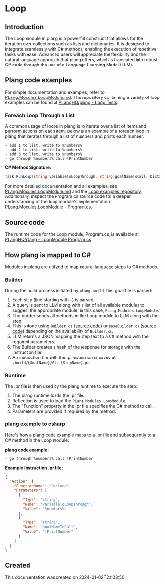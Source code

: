 
# Loop

## Introduction
The Loop module in plang is a powerful construct that allows for the iteration over collections such as lists and dictionaries. It is designed to integrate seamlessly with C# methods, enabling the execution of repetitive tasks with ease. Advanced users will appreciate the flexibility and the natural language approach that plang offers, which is translated into robust C# code through the use of a Language Learning Model (LLM).

## Plang code examples
For simple documentation and examples, refer to [PLang.Modules.LoopModule.md](./PLang.Modules.LoopModule.md). The repository containing a variety of loop examples can be found at [PLangHQ/plang - Loop Tests](https://github.com/PLangHQ/plang/tree/main/Tests/Loop).

### Foreach Loop Through a List
A common usage of loops in plang is to iterate over a list of items and perform actions on each item. Below is an example of a foreach loop in plang that iterates through a list of numbers and prints each number.

```plang
- add 1 to list, write to %numbers%
- add 2 to list, write to %numbers%
- add 3 to list, write to %numbers%
- go through %numbers% call !PrintNumber
```

**C# Method Signature:**
```csharp
Task RunLoop(string variableToLoopThrough, string goalNameToCall, Dictionary<string, object>? parameters = null)
```

For more detailed documentation and all examples, see [PLang.Modules.LoopModule.md](./PLang.Modules.LoopModule.md) and the [Loop examples repository](https://github.com/PLangHQ/plang/tree/main/Tests/Loop). Additionally, inspect the Program.cs source code for a deeper understanding of the loop module's implementation: [PLang.Modules.LoopModule - Program.cs](https://github.com/PLangHQ/plang/tree/main/PLang/Modules/LoopModule/Program.cs).

## Source code
The runtime code for the Loop module, Program.cs, is available at [PLangHQ/plang - LoopModule Program.cs](https://github.com/PLangHQ/plang/tree/main/PLang/Modules/LoopModule/Program.cs).

## How plang is mapped to C#
Modules in plang are utilized to map natural language steps to C# methods.

### Builder
During the build process initiated by `plang build`, the .goal file is parsed:

1. Each step (line starting with `-`) is parsed.
2. A query is sent to LLM along with a list of all available modules to suggest the appropriate module, in this case, `PLang.Modules.LoopModule`.
3. The builder sends all methods in the Loop module to LLM along with the step.
4. This is done using `Builder.cs` ([source code](https://github.com/PLangHQ/plang/blob/main/PLang/Building/StepBuilder.cs)) or `BaseBuilder.cs` ([source code](https://github.com/PLangHQ/plang/blob/main/PLang/Modules/BaseBuilder.cs)) depending on the availability of `Builder.cs`.
5. LLM returns a JSON mapping the step text to a C# method with the required parameters.
6. The Builder creates a hash of the response for storage with the instruction file.
7. An instruction file with the .pr extension is saved at `.build/{GoalName}/01. {StepName}.pr`.

### Runtime
The .pr file is then used by the plang runtime to execute the step:

1. The plang runtime loads the .pr file.
2. Reflection is used to load the `PLang.Modules.LoopModule`.
3. The "Function" property in the .pr file specifies the C# method to call.
4. Parameters are provided if required by the method.

### plang example to csharp
Here's how a plang code example maps to a .pr file and subsequently to a C# method in the Loop module:

**plang code example:**
```plang
- go through %numbers% call !PrintNumber
```

**Example Instruction .pr file:**
```json
{
  "Action": {
    "FunctionName": "RunLoop",
    "Parameters": [
      {
        "Type": "string",
        "Name": "variableToLoopThrough",
        "Value": "%numbers%"
      },
      {
        "Type": "string",
        "Name": "goalNameToCall",
        "Value": "!PrintNumber"
      }
    ]
  }
}
```

## Created
This documentation was created on 2024-01-02T22:03:50.
